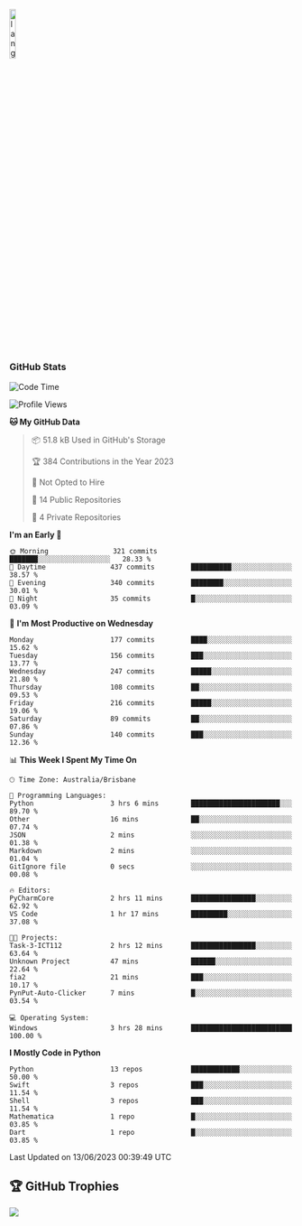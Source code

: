 <p align="left"><img width=15%" src="https://github.com/alansmathew/alansmathew/raw/master/lang.gif" alt="lang image here" /></p>

# <h3 align="left">GitHub Stats</h3>

<!--START_SECTION:waka-->
![Code Time](http://img.shields.io/badge/Code%20Time-230%20hrs%2039%20mins-blue)

![Profile Views](http://img.shields.io/badge/Profile%20Views-0-blue)

**🐱 My GitHub Data** 

> 📦 51.8 kB Used in GitHub's Storage 
 > 
> 🏆 384 Contributions in the Year 2023
 > 
> 🚫 Not Opted to Hire
 > 
> 📜 14 Public Repositories 
 > 
> 🔑 4 Private Repositories 
 > 
**I'm an Early 🐤** 

```text
🌞 Morning                321 commits         ███████░░░░░░░░░░░░░░░░░░   28.33 % 
🌆 Daytime                437 commits         ██████████░░░░░░░░░░░░░░░   38.57 % 
🌃 Evening                340 commits         ████████░░░░░░░░░░░░░░░░░   30.01 % 
🌙 Night                  35 commits          █░░░░░░░░░░░░░░░░░░░░░░░░   03.09 % 
```
📅 **I'm Most Productive on Wednesday** 

```text
Monday                   177 commits         ████░░░░░░░░░░░░░░░░░░░░░   15.62 % 
Tuesday                  156 commits         ███░░░░░░░░░░░░░░░░░░░░░░   13.77 % 
Wednesday                247 commits         █████░░░░░░░░░░░░░░░░░░░░   21.80 % 
Thursday                 108 commits         ██░░░░░░░░░░░░░░░░░░░░░░░   09.53 % 
Friday                   216 commits         █████░░░░░░░░░░░░░░░░░░░░   19.06 % 
Saturday                 89 commits          ██░░░░░░░░░░░░░░░░░░░░░░░   07.86 % 
Sunday                   140 commits         ███░░░░░░░░░░░░░░░░░░░░░░   12.36 % 
```


📊 **This Week I Spent My Time On** 

```text
🕑︎ Time Zone: Australia/Brisbane

💬 Programming Languages: 
Python                   3 hrs 6 mins        ██████████████████████░░░   89.70 % 
Other                    16 mins             ██░░░░░░░░░░░░░░░░░░░░░░░   07.74 % 
JSON                     2 mins              ░░░░░░░░░░░░░░░░░░░░░░░░░   01.38 % 
Markdown                 2 mins              ░░░░░░░░░░░░░░░░░░░░░░░░░   01.04 % 
GitIgnore file           0 secs              ░░░░░░░░░░░░░░░░░░░░░░░░░   00.08 % 

🔥 Editors: 
PyCharmCore              2 hrs 11 mins       ████████████████░░░░░░░░░   62.92 % 
VS Code                  1 hr 17 mins        █████████░░░░░░░░░░░░░░░░   37.08 % 

🐱‍💻 Projects: 
Task-3-ICT112            2 hrs 12 mins       ████████████████░░░░░░░░░   63.64 % 
Unknown Project          47 mins             ██████░░░░░░░░░░░░░░░░░░░   22.64 % 
fia2                     21 mins             ███░░░░░░░░░░░░░░░░░░░░░░   10.17 % 
PynPut-Auto-Clicker      7 mins              █░░░░░░░░░░░░░░░░░░░░░░░░   03.54 % 

💻 Operating System: 
Windows                  3 hrs 28 mins       █████████████████████████   100.00 % 
```

**I Mostly Code in Python** 

```text
Python                   13 repos            ████████████░░░░░░░░░░░░░   50.00 % 
Swift                    3 repos             ███░░░░░░░░░░░░░░░░░░░░░░   11.54 % 
Shell                    3 repos             ███░░░░░░░░░░░░░░░░░░░░░░   11.54 % 
Mathematica              1 repo              █░░░░░░░░░░░░░░░░░░░░░░░░   03.85 % 
Dart                     1 repo              █░░░░░░░░░░░░░░░░░░░░░░░░   03.85 % 
```




 Last Updated on 13/06/2023 00:39:49 UTC
<!--END_SECTION:waka-->

## 🏆 GitHub Trophies

![](https://github-profile-trophy.vercel.app/?username=samh06&theme=discord&no-frame=true&no-bg=false&margin-w=4)
